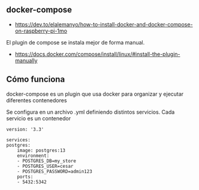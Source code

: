 ## docker-compose

- https://dev.to/elalemanyo/how-to-install-docker-and-docker-compose-on-raspberry-pi-1mo

El plugin de compose se instala mejor de forma manual.

- https://docs.docker.com/compose/install/linux/#install-the-plugin-manually

## Cómo funciona

docker-compose es un plugin que usa docker para organizar y ejecutar diferentes contenedores

Se configura en un archivo .yml definiendo distintos servicios. Cada servicio es un contenedor

    version: '3.3'

    services:
    postgres:
        image: postgres:13
        environment:
        - POSTGRES_DB=my_store
        - POSTGRES_USER=cesar
        - POSTGRES_PASSWORD=admin123
        ports:
        - 5432:5342